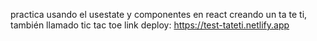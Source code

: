 practica usando el usestate y componentes en react creando un ta te ti, también llamado tic tac toe
link deploy: https://test-tateti.netlify.app
